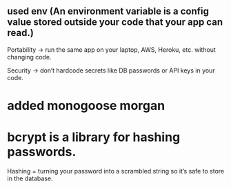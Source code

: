 ## used env (An environment variable is a config value stored outside your code that your app can read.)
Portability → run the same app on your laptop, AWS, Heroku, etc. without changing code.

Security → don’t hardcode secrets like DB passwords or API keys in your code.


# added monogoose morgan

# bcrypt is a library for hashing passwords.

Hashing = turning your password into a scrambled string so it’s safe to store in the database.